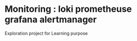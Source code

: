 # Monitoring : **loki** **prometheuse** **grafana** **alertmanager**
Exploration project for Learning purpose
